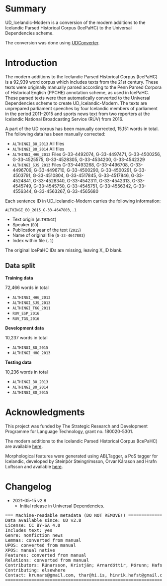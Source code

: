 # Summary

UD_Icelandic-Modern is a conversion of the modern additions to the Icelandic Parsed Historical Corpus (IcePaHC) to the Universal Dependencies scheme.

The conversion was done using [UDConverter](https://github.com/thorunna/UDConverter).


# Introduction

The modern additions to the Icelandic Parsed Historical Corpus (IcePaHC) is a 92,939 word corpus which includes texts from the 21st century. These texts were originally manually parsed according to the Penn Parsed Corpora of Historical English (PPCHE) annotation scheme, as used in IcePaHC. These parsed texts were then automatically converted to the Universal Dependencies scheme to create UD_Icelandic-Modern. The texts are unprepared parliament speeches by four Icelandic members of parliament in the period 2011–2015 and sports news text from two reporters at the Icelandic National Broadcasting Service (RÚV) from 2016.

A part of the UD corpus has been manually corrected, 15,151 words in total. The following data has been manually corrected:
- `ALTHINGI_BO_2013` All files
- `ALTHINGI_BO_2014` All files
- `ALTHINGI_HHG_2013` Files G-33-4492074, G-33-4497471, G-33-4500256, G-33-4525575, G-33-4528305, G-33-4534200, G-33-4542329
- `ALTHINGI_SJS_2013` Files G-33-4493268, G-33-4496708, G-33-4496709, G-33-4496710, G-33-4500290, G-33-4500291, G-33-4503791, G-33-4510804, G-33-4517845, G-33-4517846, G-33-4524841, G-33-4528340, G-33-4542311, G-33-4542313, G-33-4545749, G-33-4545750, G-33-4545751, G-33-4556342, G-33-4556344, G-33-4563267, G-33-4565680

Each sentence ID in UD_Icelandic-Modern carries the following information:

```
ALTHINGI_BO_2015_G-33-4647803,.1
```
- Text origin (`ALTHINGI`)
- Speaker (`BO`)
- Publication year of the text (`2015`)
- Name of original file (`G-33-4647803`)
- Index within file (`.1`)

The original IcePaHC IDs are missing, leaving X_ID blank.

## Data split

**Training data**

72,466 words in total

- `ALTHINGI_HHG_2013`
- `ALTHINGI_SJS_2013`
- `ALTHINGI_TKG_2011`
- `RUV_ESP_2016`
- `RUV_TGS_2016`

**Development data**

10,237 words in total

- `ALTHINGI_BO_2015`
- `ALTHINGI_HHG_2013`


**Testing data**

10,236 words in total

- `ALTHINGI_BO_2013`
- `ALTHINGI_BO_2014`
- `ALTHINGI_BO_2015`


# Acknowledgments

This project was funded by The Strategic Research and Development Programme for Language Technology, grant no. 180020-5301.

The modern additions to the Icelandic Parsed Historical Corpus (IcePaHC) are available [here](https://github.com/antonkarl/icecorpus/tree/master/finished/additions2019).

Morphological features were generated using ABLTagger, a PoS tagger for Icelandic, developed by Steinþór Steingrímsson, Örvar Kárason and Hrafn Loftsson and available [here](https://github.com/steinst/ABLTagger).


# Changelog

* 2021-05-15 v2.8
  * Initial release in Universal Dependencies.


<pre>
=== Machine-readable metadata (DO NOT REMOVE!) ================================
Data available since: UD v2.8
License: CC BY-SA 4.0
Includes text: yes
Genre: nonfiction news
Lemmas: converted from manual
UPOS: converted from manual
XPOS: manual native
Features: converted from manual
Relations: converted from manual
Contributors: Rúnarsson, Kristján; Arnardóttir, Þórunn; Hafsteinsson, Hinrik; Barkarson, Starkaður; Jónsdóttir, Hildur; Steingrímsson, Steinþór; Sigurðsson, Einar Freyr
Contributing: elsewhere
Contact: krunars@gmail.com, thar@hi.is, hinrik.hafst@gmail.com, starkadur.barkarson@arnastofnun.is, hildur.jonsdottir@gmail.com, steinthor.steingrimsson@arnastofnun.is, einar.freyr.sigurdsson@arnastofnun.is
===============================================================================
</pre>
